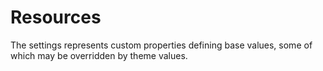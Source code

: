 # Resources

The settings represents custom properties defining base values,
some of which may be overridden by theme values.
